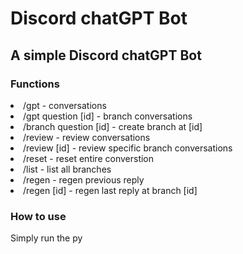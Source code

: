 # Discord chatGPT Bot

## A simple Discord chatGPT Bot


### Functions
<li>/gpt - conversations
<li>/gpt question [id] - branch conversations
<li>/branch question [id] - create branch at [id]
<li>/review - review conversations
<li>/review [id] - review specific branch conversations
<li>/reset - reset entire converstion
<li>/list - list all branches
<li>/regen - regen previous reply
<li>/regen [id] - regen last reply at branch [id]

  
### How to use
Simply run the py
